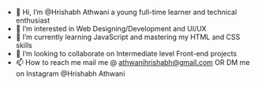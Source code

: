 - 👋 Hi, I’m @Hrishabh Athwani a young full-time learner and technical enthusiast
- 👀 I’m interested in Web Designing/Development and UI/UX
- 🌱 I’m currently learning JavaScript and mastering my HTML and CSS skills
- 💞️ I’m looking to collaborate on Intermediate level Front-end projects
- 📫 How to reach me mail me @ athwanihrishabh@gmail.com OR DM me on Instagram @Hrishabh Athwani

<!---
HrishabhAthwani/HrishabhAthwani is a ✨ special ✨ repository because its `README.md` (this file) appears on your GitHub profile.
You can click the Preview link to take a look at your changes.
--->
